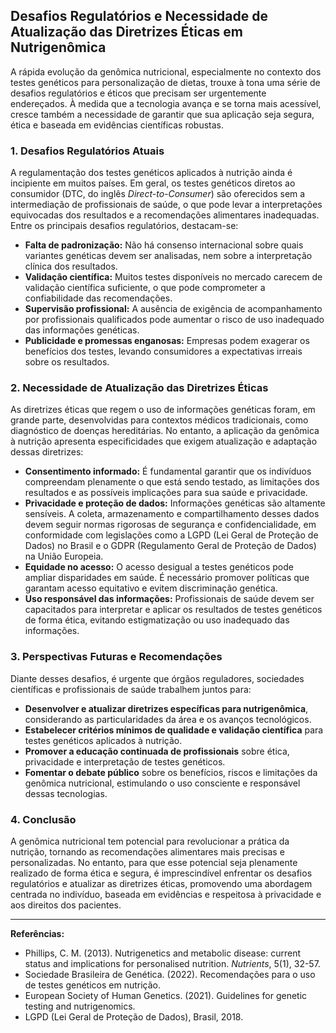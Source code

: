 
## Desafios Regulatórios e Necessidade de Atualização das Diretrizes Éticas em Nutrigenômica

A rápida evolução da genômica nutricional, especialmente no contexto dos testes genéticos para personalização de dietas, trouxe à tona uma série de desafios regulatórios e éticos que precisam ser urgentemente endereçados. À medida que a tecnologia avança e se torna mais acessível, cresce também a necessidade de garantir que sua aplicação seja segura, ética e baseada em evidências científicas robustas.

### 1. **Desafios Regulatórios Atuais**

A regulamentação dos testes genéticos aplicados à nutrição ainda é incipiente em muitos países. Em geral, os testes genéticos diretos ao consumidor (DTC, do inglês *Direct-to-Consumer*) são oferecidos sem a intermediação de profissionais de saúde, o que pode levar a interpretações equivocadas dos resultados e a recomendações alimentares inadequadas. Entre os principais desafios regulatórios, destacam-se:

- **Falta de padronização:** Não há consenso internacional sobre quais variantes genéticas devem ser analisadas, nem sobre a interpretação clínica dos resultados.
- **Validação científica:** Muitos testes disponíveis no mercado carecem de validação científica suficiente, o que pode comprometer a confiabilidade das recomendações.
- **Supervisão profissional:** A ausência de exigência de acompanhamento por profissionais qualificados pode aumentar o risco de uso inadequado das informações genéticas.
- **Publicidade e promessas enganosas:** Empresas podem exagerar os benefícios dos testes, levando consumidores a expectativas irreais sobre os resultados.

### 2. **Necessidade de Atualização das Diretrizes Éticas**

As diretrizes éticas que regem o uso de informações genéticas foram, em grande parte, desenvolvidas para contextos médicos tradicionais, como diagnóstico de doenças hereditárias. No entanto, a aplicação da genômica à nutrição apresenta especificidades que exigem atualização e adaptação dessas diretrizes:

- **Consentimento informado:** É fundamental garantir que os indivíduos compreendam plenamente o que está sendo testado, as limitações dos resultados e as possíveis implicações para sua saúde e privacidade.
- **Privacidade e proteção de dados:** Informações genéticas são altamente sensíveis. A coleta, armazenamento e compartilhamento desses dados devem seguir normas rigorosas de segurança e confidencialidade, em conformidade com legislações como a LGPD (Lei Geral de Proteção de Dados) no Brasil e o GDPR (Regulamento Geral de Proteção de Dados) na União Europeia.
- **Equidade no acesso:** O acesso desigual a testes genéticos pode ampliar disparidades em saúde. É necessário promover políticas que garantam acesso equitativo e evitem discriminação genética.
- **Uso responsável das informações:** Profissionais de saúde devem ser capacitados para interpretar e aplicar os resultados de testes genéticos de forma ética, evitando estigmatização ou uso inadequado das informações.

### 3. **Perspectivas Futuras e Recomendações**

Diante desses desafios, é urgente que órgãos reguladores, sociedades científicas e profissionais de saúde trabalhem juntos para:

- **Desenvolver e atualizar diretrizes específicas para nutrigenômica**, considerando as particularidades da área e os avanços tecnológicos.
- **Estabelecer critérios mínimos de qualidade e validação científica** para testes genéticos aplicados à nutrição.
- **Promover a educação continuada de profissionais** sobre ética, privacidade e interpretação de testes genéticos.
- **Fomentar o debate público** sobre os benefícios, riscos e limitações da genômica nutricional, estimulando o uso consciente e responsável dessas tecnologias.

### 4. **Conclusão**

A genômica nutricional tem potencial para revolucionar a prática da nutrição, tornando as recomendações alimentares mais precisas e personalizadas. No entanto, para que esse potencial seja plenamente realizado de forma ética e segura, é imprescindível enfrentar os desafios regulatórios e atualizar as diretrizes éticas, promovendo uma abordagem centrada no indivíduo, baseada em evidências e respeitosa à privacidade e aos direitos dos pacientes.

---
**Referências:**
- Phillips, C. M. (2013). Nutrigenetics and metabolic disease: current status and implications for personalised nutrition. *Nutrients*, 5(1), 32-57.
- Sociedade Brasileira de Genética. (2022). Recomendações para o uso de testes genéticos em nutrição.
- European Society of Human Genetics. (2021). Guidelines for genetic testing and nutrigenomics.
- LGPD (Lei Geral de Proteção de Dados), Brasil, 2018.
```
